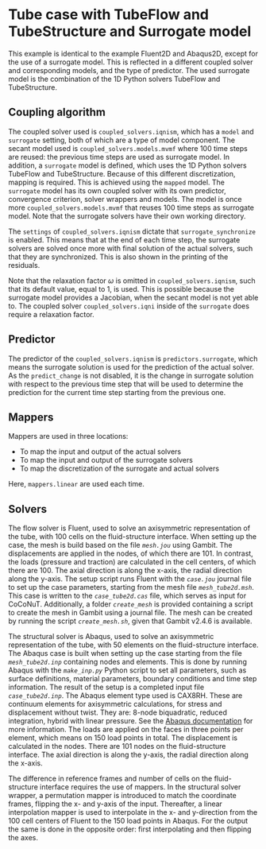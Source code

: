 # Tube case with TubeFlow and TubeStructure and Surrogate model

This example is identical to the example Fluent2D and Abaqus2D, except for the use of a surrogate model.
This is reflected in a different coupled solver and corresponding models, and the type of predictor.
The used surrogate model is the combination of the 1D Python solvers TubeFlow and TubeStructure.

## Coupling algorithm

The coupled solver used is `coupled_solvers.iqnism`, which has a `model` and `surrogate` setting, both of which are a type of model component.
The secant model used is `coupled_solvers.models.mvmf` where 100 time steps are reused: the previous time steps are used as surrogate model.
In addition, a `surrogate` model is defined, which uses the 1D Python solvers TubeFlow and TubeStructure.
Because of this different discretization, mapping is required. This is achieved using the `mapped` model.
The `surrogate` model has its own coupled solver with its own predictor, convergence criterion, solver wrappers and models.
The model is once more `coupled_solvers.models.mvmf` that reuses 100 time steps as surrogate model.
Note that the surrogate solvers have their own working directory.

The `settings` of `coupled_solvers.iqnism` dictate that `surrogate_synchronize` is enabled.
This means that at the end of each time step, the surrogate solvers are solved once more with final solution of the actual solvers, such that they are synchronized.
This is also shown in the printing of the residuals.

Note that the relaxation factor $\omega$ is omitted in `coupled_solvers.iqnism`, such that its default value, equal to 1, is used.
This is possible because the surrogate model provides a Jacobian, when the secant model is not yet able to.
The coupled solver `coupled_solvers.iqni` inside of the `surrogate` does require a relaxation factor.

## Predictor

The predictor of the `coupled_solvers.iqnism` is `predictors.surrogate`, which means the surrogate solution is used for the prediction of the actual solver.
As the `predict_change` is not disabled, it is the change in surrogate solution with respect to the previous time step that will be used to determine the prediction for the current time step starting from the previous one.

## Mappers

Mappers are used in three locations:

- To map the input and output of the actual solvers
- To map the input and output of the surrogate solvers
- To map the discretization of the surrogate and actual solvers

Here, `mappers.linear` are used each time.
 
## Solvers

The flow solver is Fluent, used to solve an axisymmetric representation of the tube,
with 100 cells on the fluid-structure interface. 
When setting up the case, the mesh is build based on the file *`mesh.jou`* using Gambit.
The displacements are applied in the nodes, of which there are 101. 
In contrast, the loads (pressure and traction) are calculated in the cell centers, of which there are 100.
The axial direction is along the x-axis, the radial direction along the y-axis. 
The setup script runs Fluent with the *`case.jou`* journal file to set up the case parameters, starting from the mesh file *`mesh_tube2d.msh`*.
This case is written to the *`case_tube2d.cas`* file, which serves as input for CoCoNuT. 
Additionally, a folder *`create_mesh`* is provided containing a script to create the mesh in Gambit using a journal file.
The mesh can be created by running the script *`create_mesh.sh`*, given that Gambit v2.4.6 is available.

The structural solver is Abaqus, used to solve an axisymmetric representation of the tube,
with 50 elements on the fluid-structure interface.
The Abaqus case is built when setting up the case starting from the file *`mesh_tube2d.inp`* containing nodes and elements. 
This is done by running Abaqus with the *`make_inp.py`* Python script to set all parameters, such as surface definitions, material parameters, boundary conditions and time step information.
The result of the setup is a completed input file *`case_tube2d.inp`*.
The Abaqus element type used is CAX8RH. These are continuum elements for axisymmetric calculations, for stress and displacement without twist. 
They are: 8-node biquadratic, reduced integration, hybrid with linear pressure.
See the [Abaqus documentation](http://130.149.89.49:2080/v6.14/books/usb/default.htm?startat=book01.html#usb) for more information. 
The loads are applied on the faces in three points per element, which means on 150 load points in total. 
The displacement is calculated in the nodes. There are 101 nodes on the fluid-structure interface.
The axial direction is along the y-axis, the radial direction along the x-axis.

The difference in reference frames and number of cells on the fluid-structure interface requires the use of mappers.
In the structural solver wrapper, a permutation mapper is introduced to match the coordinate frames, flipping the x- and y-axis of the input.
Thereafter, a linear interpolation mapper is used to interpolate in the x- and y-direction from the 100 cell centers of Fluent to the 150 load points in Abaqus.
For the output the same is done in the opposite order: first interpolating and then flipping the axes.